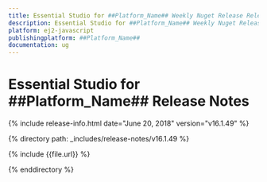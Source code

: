 ```yaml
---
title: Essential Studio for ##Platform_Name## Weekly Nuget Release Release Notes  
description: Essential Studio for ##Platform_Name## Weekly Nuget Release Release Notes  
platform: ej2-javascript
publishingplatform: ##Platform_Name##
documentation: ug
---
```


# Essential Studio for  ##Platform_Name##  Release Notes  

{% include release-info.html date="June 20, 2018"  version="v16.1.49" %} 

{% directory path: _includes/release-notes/v16.1.49 %}

{% include {{file.url}} %}

{% enddirectory %}
